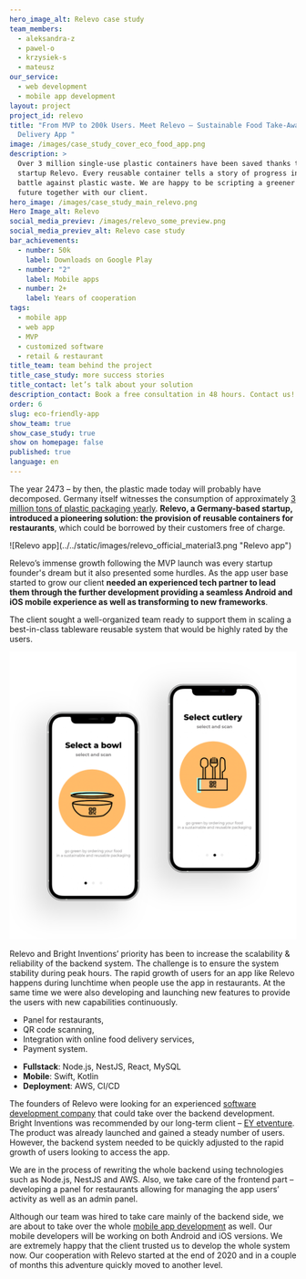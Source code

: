 ```yaml
---
hero_image_alt: Relevo case study
team_members:
  - aleksandra-z
  - pawel-o
  - krzysiek-s
  - mateusz
our_service:
  - web development
  - mobile app development
layout: project
project_id: relevo
title: "From MVP to 200k Users. Meet Relevo – Sustainable Food Take-Away &
  Delivery App "
image: /images/case_study_cover_eco_food_app.png
description: >
  Over 3 million single-use plastic containers have been saved thanks to German
  startup Relevo. Every reusable container tells a story of progress in the
  battle against plastic waste. We are happy to be scripting a greener & cleaner
  future together with our client. 
hero_image: /images/case_study_main_relevo.png
Hero Image_alt: Relevo
social_media_previev: /images/relevo_some_preview.png
social_media_previev_alt: Relevo case study
bar_achievements:
  - number: 50k
    label: Downloads on Google Play
  - number: "2"
    label: Mobile apps
  - number: 2+
    label: Years of cooperation
tags:
  - mobile app
  - web app
  - MVP
  - customized software
  - retail & restaurant
title_team: team behind the project
title_case_study: more success stories
title_contact: let’s talk about your solution
description_contact: Book a free consultation in 48 hours. Contact us!
order: 6
slug: eco-friendly-app
show_team: true
show_case_study: true
show on homepage: false
published: true
language: en
---
```

<TitleWithIcon sectionTitle="problem – the technology doesn&#39;t fully support Relevo’s mission" titleIcon="/images/icon_title_about.svg" titleIconAlt="problem" />

The year 2473 – by then, the plastic made today will probably have decomposed. Germany itself witnesses the consumption of approximately [3 million tons of plastic packaging yearly](https://www.statista.com/statistics/1265122/plastic-packaging-consumption-germany/). **Relevo, a Germany-based startup, introduced a pioneering solution: the provision of reusable containers for restaurants**, which could be borrowed by their customers free of charge. 

<div className="image">![Relevo app](../../static/images/relevo_official_material3.png "Relevo app")</div>

Relevo’s immense growth following the MVP launch was every startup founder's dream but it also presented some hurdles. As the app user base started to grow our client **needed an experienced tech partner to lead them through the further development providing a seamless Android and iOS mobile experience as well as transforming to new frameworks**.

The client sought a well-organized team ready to support them in scaling a best-in-class tableware reusable system that would be highly rated by the users. 

<AnchorLink href='#contactForm' text='let’s talk about your project'/>

![relevo app development](../../static/images/ecofriendly_app_main3.png)
<AppStore googleApp='https://play.google.com/store/apps/details?id=com.relevoapp' srcGoogle='/images/google_play.png' altGoogleImage='google play' appStore='https://apps.apple.com/us/app/relevo/id1501683637' srcAppStore='/images/app_store.png' altAppStoreImage='app store'/>

<TitleWithIcon sectionTitle="goal" titleIcon="/images/icon_title_goal.svg" titleIconAlt="goal" />

Relevo and Bright Inventions’ priority has been to increase the scalability & reliability of the backend system. The challenge is to ensure the system stability during peak hours. The rapid growth of users for an app like Relevo happens during lunchtime when people use the app in restaurants. At the same time we were also developing and launching new features to provide the users with new capabilities continuously. 

<TitleWithIcon sectionTitle="main features developed by Bright Inventions" titleIcon="/images/icons_features_svg.svg" titleIconAlt="features" />

* Panel for restaurants,
* QR code scanning,
* Integration with online food delivery services,
* Payment system.

<TitleWithIcon sectionTitle="skills &amp;#x2F; stack" titleIcon="/images/skills.svg" titleIconAlt="bright" />

<Gallery images='[{"src":"/images/node.png","alt":"node"},{"src":"/images/nest.png","alt":"nest"},{"src":"/images/react.png","alt":"react"},{"src":"/images/MySQL.png","alt":"MySQL"},{"src":"/images/swift.png","alt":"swift"},{"src":"/images/kotlin.png","alt":"kotlin"},{"src":"/images/aws.png","alt":"aws"},{"src":"/images/ci_cd.png","alt":"ci_cd"}]' />

* **Fullstack**: Node.js, NestJS, React, MySQL 
* **Mobile**: Swift, Kotlin
* **Deployment**: AWS, CI/CD

<TitleWithIcon sectionTitle="challenge" titleIcon="/images/two_flags.svg" titleIconAlt="bright" />

The founders of Relevo were looking for an experienced [software development company](/) that could take over the backend development. Bright Inventions was recommended by our long-term client – [EY etventure](https://www.etventure.com). The product was already launched and gained a steady number of users. However, the backend system needed to be quickly adjusted to the rapid growth of users looking to access the app. 

We are in the process of rewriting the whole backend using technologies such as Node.js, NestJS and AWS. Also, we take care of the frontend part – developing a panel for restaurants allowing for managing the app users’ activity as well as an admin panel. 

<TitleWithIcon sectionTitle="development process" titleIcon="/images/gearwheel.svg" titleIconAlt="development process" />

Although our team was hired to take care mainly of the backend side, we are about to take over the whole [mobile app development](/our-areas/mobile-app-development) as well. Our mobile developers will be working on both Android and iOS versions. We are extremely happy that the client trusted us to develop the whole system now. Our cooperation with Relevo started at the end of 2020 and in a couple of months this adventure quickly moved to another level.